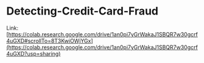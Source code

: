 # Detecting-Credit-Card-Fraud
Link: [https://colab.research.google.com/drive/1an0pi7yGrWakaJ1SBQR7w30gcrf4uGXD#scrollTo=8T3KwiOWjYGx](https://colab.research.google.com/drive/1an0pi7yGrWakaJ1SBQR7w30gcrf4uGXD?usp=sharing)
